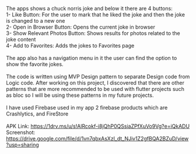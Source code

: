 The apps shows a chuck norris  joke and below it there are 4 buttons:<br>
1- Like Button: For the user to mark that he liked the joke and then the joke is changed to a new one<br>
2- Open in Browser Button: Opens the current joke in browser<br>
3- Show Relevant Photos Button: Shows results for photos related to the joke content<br>
4- Add to Favorites: Adds the jokes to Favorites page<br>
<br>
The app also has a navigation menu in it the user can find the option to show the favorite jokes. <br>
<br>
The code is written using MVP Design pattern to separate Design code from Logic code. After working on this project, I discovered that there are other patterns that are more recommended to be used with flutter projects such as bloc so I will be using these patterns in my future projects.<br>
<br>
I have used Firebase used in my app 2 firebase products which are Crashlytics, and FireStore<br>
<br>
APK Link:     https://1drv.ms/u/s!AlRcokf-i8jQhP0QSsiaZPfXuVo9Vg?e=iQkADU <br>
Screenshot: https://drive.google.com/file/d/1vn7qbxAsXzl_dt_NJiv1Z2gfBQA2BZuD/view?usp=sharing <br>
